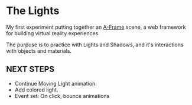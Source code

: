 # The Lights

My first experiment putting together an [A-Frame](https://aframe.io) scene, a web framework for building virtual reality experiences.

The purpuse is to practice with Lights and Shadows, and it's interactions with objects and materials.

## NEXT STEPS

- Continue Moving Light animation.
- Add colored light.
- Event set: On click, bounce animations 
